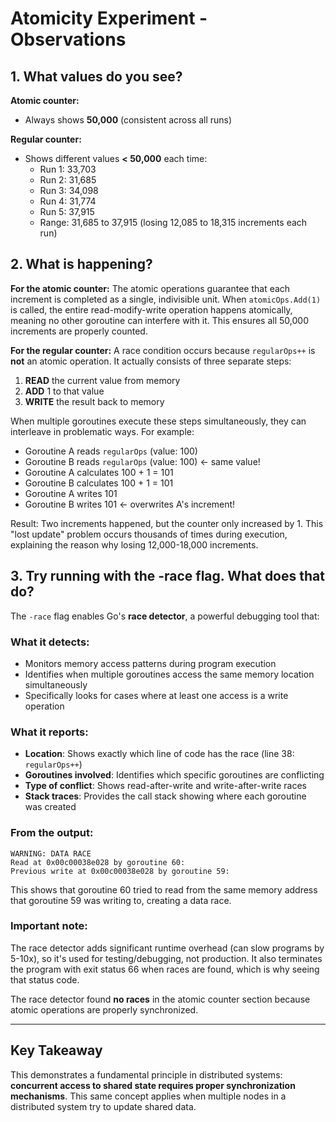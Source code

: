 # Atomicity Experiment - Observations

## 1. What values do you see?

**Atomic counter:**
- Always shows **50,000** (consistent across all runs)

**Regular counter:**
- Shows different values **< 50,000** each time:
  - Run 1: 33,703
  - Run 2: 31,685  
  - Run 3: 34,098
  - Run 4: 31,774
  - Run 5: 37,915
  - Range: 31,685 to 37,915 (losing 12,085 to 18,315 increments each run)

## 2. What is happening?

**For the atomic counter:**
The atomic operations guarantee that each increment is completed as a single, indivisible unit. When `atomicOps.Add(1)` is called, the entire read-modify-write operation happens atomically, meaning no other goroutine can interfere with it. This ensures all 50,000 increments are properly counted.

**For the regular counter:**
A race condition occurs because `regularOps++` is **not** an atomic operation. It actually consists of three separate steps:
1. **READ** the current value from memory
2. **ADD** 1 to that value  
3. **WRITE** the result back to memory

When multiple goroutines execute these steps simultaneously, they can interleave in problematic ways. For example:
- Goroutine A reads `regularOps` (value: 100)
- Goroutine B reads `regularOps` (value: 100) ← same value!
- Goroutine A calculates 100 + 1 = 101
- Goroutine B calculates 100 + 1 = 101  
- Goroutine A writes 101
- Goroutine B writes 101 ← overwrites A's increment!

Result: Two increments happened, but the counter only increased by 1. This "lost update" problem occurs thousands of times during execution, explaining the reason why losing 12,000-18,000 increments.

## 3. Try running with the -race flag. What does that do?

The `-race` flag enables Go's **race detector**, a powerful debugging tool that:

### What it detects:
- Monitors memory access patterns during program execution
- Identifies when multiple goroutines access the same memory location simultaneously
- Specifically looks for cases where at least one access is a write operation

### What it reports:
- **Location**: Shows exactly which line of code has the race (line 38: `regularOps++`)
- **Goroutines involved**: Identifies which specific goroutines are conflicting
- **Type of conflict**: Shows read-after-write and write-after-write races
- **Stack traces**: Provides the call stack showing where each goroutine was created

### From the output:
```
WARNING: DATA RACE
Read at 0x00c00038e028 by goroutine 60:
Previous write at 0x00c00038e028 by goroutine 59:
```

This shows that goroutine 60 tried to read from the same memory address that goroutine 59 was writing to, creating a data race.

### Important note:
The race detector adds significant runtime overhead (can slow programs by 5-10x), so it's used for testing/debugging, not production. It also terminates the program with exit status 66 when races are found, which is why seeing that status code.

The race detector found **no races** in the atomic counter section because atomic operations are properly synchronized.

---

## Key Takeaway
This demonstrates a fundamental principle in distributed systems: **concurrent access to shared state requires proper synchronization mechanisms**. This same concept applies when multiple nodes in a distributed system try to update shared data.